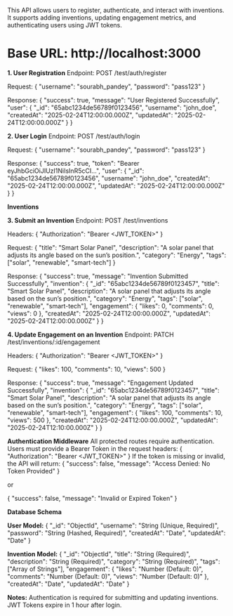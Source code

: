This API allows users to register, authenticate, and interact with inventions. It supports adding inventions, updating engagement metrics, and authenticating users using JWT tokens.

# Base URL: http://localhost:3000

**1. User Registration**
Endpoint: POST /test/auth/register

Request:
{
  "username": "sourabh_pandey",
  "password": "pass123"
}


Response:
{
  "success": true,
  "message": "User Registered Successfully",
  "user": {
    "_id": "65abc1234de56789f0123456",
    "username": "john_doe",
    "createdAt": "2025-02-24T12:00:00.000Z",
    "updatedAt": "2025-02-24T12:00:00.000Z"
  }
}

**2. User Login**
Endpoint: POST /test/auth/login

Request:
{
  "username": "sourabh_pandey",
  "password": "pass123"
}

Response:
{
  "success": true,
  "token": "Bearer eyJhbGciOiJIUzI1NiIsInR5cCI...",
  "user": {
    "_id": "65abc1234de56789f0123456",
    "username": "john_doe",
    "createdAt": "2025-02-24T12:00:00.000Z",
    "updatedAt": "2025-02-24T12:00:00.000Z"
  }
}

**Inventions**

**3. Submit an Invention**
Endpoint: POST /test/inventions

Headers:
{
  "Authorization": "Bearer <JWT_TOKEN>"
}

Request:
{
  "title": "Smart Solar Panel",
  "description": "A solar panel that adjusts its angle based on the sun’s position.",
  "category": "Energy",
  "tags": ["solar", "renewable", "smart-tech"]
}

Response:
{
  "success": true,
  "message": "Invention Submitted Successfully",
  "invention": {
    "_id": "65abc1234de56789f0123457",
    "title": "Smart Solar Panel",
    "description": "A solar panel that adjusts its angle based on the sun’s position.",
    "category": "Energy",
    "tags": ["solar", "renewable", "smart-tech"],
    "engagement": {
      "likes": 0,
      "comments": 0,
      "views": 0
    },
    "createdAt": "2025-02-24T12:00:00.000Z",
    "updatedAt": "2025-02-24T12:00:00.000Z"
  }
}

**4. Update Engagement on an Invention**
Endpoint: PATCH /test/inventions/:id/engagement

Headers:
{
  "Authorization": "Bearer <JWT_TOKEN>"
}

Request:
{
  "likes": 100,
  "comments": 10,
  "views": 500
}

Response:
{
  "success": true,
  "message": "Engagement Updated Successfully",
  "invention": {
    "_id": "65abc1234de56789f0123457",
    "title": "Smart Solar Panel",
    "description": "A solar panel that adjusts its angle based on the sun’s position.",
    "category": "Energy",
    "tags": ["solar", "renewable", "smart-tech"],
    "engagement": {
      "likes": 100,
      "comments": 10,
      "views": 500
    },
    "createdAt": "2025-02-24T12:00:00.000Z",
    "updatedAt": "2025-02-24T12:10:00.000Z"
  }
}

**Authentication Middleware**
All protected routes require authentication. Users must provide a Bearer Token in the request headers:
{
  "Authorization": "Bearer <JWT_TOKEN>"
}
If the token is missing or invalid, the API will return:
{
  "success": false,
  "message": "Access Denied: No Token Provided"
}

or

{
  "success": false,
  "message": "Invalid or Expired Token"
}

**Database Schema**

**User Model:**
{
  "_id": "ObjectId",
  "username": "String (Unique, Required)",
  "password": "String (Hashed, Required)",
  "createdAt": "Date",
  "updatedAt": "Date"
}

**Invention Model:**
{
  "_id": "ObjectId",
  "title": "String (Required)",
  "description": "String (Required)",
  "category": "String (Required)",
  "tags": ["Array of Strings"],
  "engagement": {
    "likes": "Number (Default: 0)",
    "comments": "Number (Default: 0)",
    "views": "Number (Default: 0)"
  },
  "createdAt": "Date",
  "updatedAt": "Date"
}

**Notes:**
Authentication is required for submitting and updating inventions.
JWT Tokens expire in 1 hour after login.

